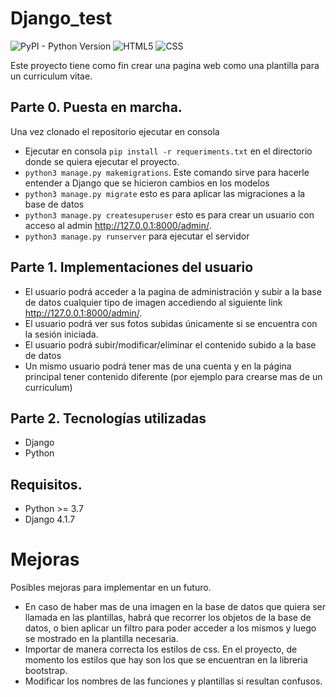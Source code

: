 # Django_test

![PyPI - Python Version](https://img.shields.io/pypi/pyversions/Django?logo=Python&style=plastic)
![HTML5](https://img.shields.io/badge/html5-%23E34F26.svg?style=plastic&logo=html5&logoColor=white)
![CSS](https://img.shields.io/badge/css3-%231572B6.svg?style=plastic&logo=css3&logoColor=white)

Este proyecto tiene como fin crear una pagina web como una plantilla para un curriculum vitae.

## Parte 0. Puesta en marcha.
Una vez clonado el repositorio ejecutar en consola
- Ejecutar en consola `pip install -r requeriments.txt` en el directorio donde se quiera ejecutar el proyecto.
- `python3 manage.py makemigrations`. Este comando sirve para hacerle entender a Django que se hicieron cambios en los modelos
- `python3 manage.py migrate` esto es para aplicar las migraciones a la base de datos
- `python3 manage.py createsuperuser` esto es para crear un usuario con acceso al admin http://127.0.0.1:8000/admin/.
- `python3 manage.py runserver` para ejecutar el servidor

## Parte 1. Implementaciones del usuario

- El usuario podrá acceder a la pagina de administración y subir a la base de datos cualquier tipo de imagen
accediendo al siguiente link http://127.0.0.1:8000/admin/.
- El usuario podrá ver sus fotos subidas únicamente si se encuentra con la sesión iniciada.
- El usuario podrá subir/modificar/eliminar el contenido subido a la base de datos
- Un mismo usuario podrá tener mas de una cuenta y en la página principal tener contenido diferente (por ejemplo para crearse mas de un curriculum) 

## Parte 2. Tecnologías utilizadas

* Django
* Python

## Requisitos.

- Python >= 3.7
- Django 4.1.7

# Mejoras

Posibles mejoras para implementar en un futuro.

- En caso de haber mas de una imagen en la base de datos que quiera ser llamada en las plantillas, habrá que recorrer los objetos de la base 
de datos, o bien aplicar un filtro para poder acceder a los mismos y luego se mostrado en la plantilla necesaria.
- Importar de manera correcta los estilos de css. En el proyecto, de momento los estilos que hay son los que se encuentran en la libreria bootstrap.
- Modificar los nombres de las funciones y plantillas si resultan confusos.

